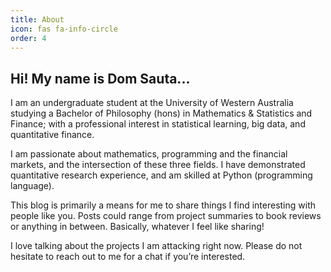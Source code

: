 ```yaml
---
title: About
icon: fas fa-info-circle
order: 4
---
```


## Hi! My name is Dom Sauta...

I am an undergraduate student at the University of Western Australia studying a Bachelor of Philosophy (hons) in Mathematics & Statistics and Finance; with a professional interest in statistical learning, big data, and quantitative finance.

I am passionate about mathematics, programming and the financial markets, and the intersection of these three fields. I have demonstrated quantitative research experience, and am skilled at Python (programming language).

This blog is primarily a means for me to share things I find interesting with people like you. Posts could range from project summaries to book reviews or anything in between. Basically, whatever I feel like sharing!

I love talking about the projects I am attacking right now. Please do not hesitate to reach out to me for a chat if you’re interested.
